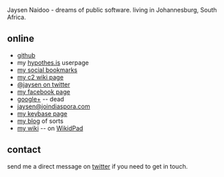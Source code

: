 
Jaysen Naidoo - dreams of public software. living in Johannesburg, South Africa.

## online
- [github](https://github.com/jaysen)
- my [hypothes.is](https://hypothes.is/users/jaysen) userpage
- [my social bookmarks](https://pinboard.in/u:jaysen)
- [my c2 wiki page](http://wiki.c2.com/?JaysenNaidoo) 
- [@jaysen on twitter](http://twitter.com/jaysen)
- [my facebook page](https://facebook.com/jaysenn)
- [google+](https://plus.google.com/+jaysennaidoo) -- dead
- [jaysen@joindiaspora.com](https://joindiaspora.com/people/4cfca20a2c17431c6b001d3e)
- [my keybase page](https://keybase.io/jaysen)
- [my blog](http://jaysenn.blogspot.com) of sorts
- [my wiki](https://jaysen.github.io/wiki/Home.html)  -- on [WikidPad](http://wikidpad.sourceforge.net/)  


## contact
send me a direct message on [twitter](http://twitter.com/jaysen) if you need to get in touch.
